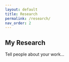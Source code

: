 ```yaml
---
layout: default
title: Research
permalink: /research/
nav_order: 2
---
```


## My Research

Tell people about your work…
